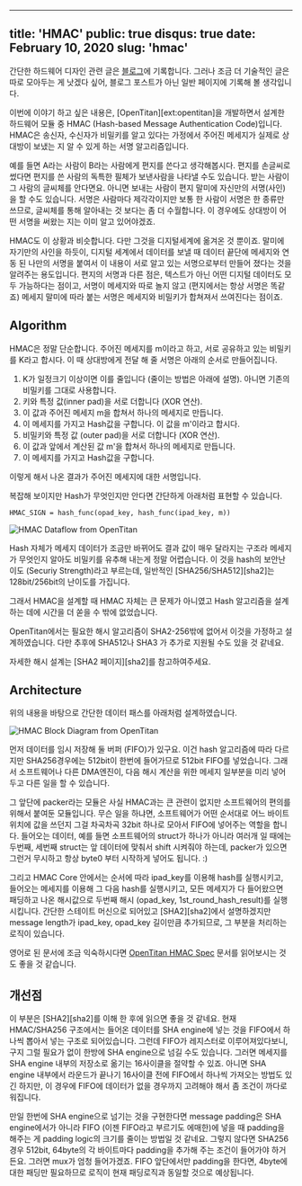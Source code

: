 ----
title: 'HMAC'
public: true
disqus: true
date: February 10, 2020
slug: 'hmac'
----

간단한 하드웨어 디자인 관련 글은 [블로그](/blog)에 기록합니다.
그러나 조금 더 기술적인 글은 따로 모아두는 게 낫겠다 싶어, 블로그 포스트가 아닌 일반 페이지에 기록해 볼 생각입니다.

이번에 이야기 하고 싶은 내용은, [OpenTitan][ext:opentitan]을 개발하면서 설계한 하드웨어 모듈 중 HMAC (Hash-based Message Authentication Code)입니다.
HMAC은 송신자, 수신자가 비밀키를 알고 있다는 가정에서 주어진 메세지가 실제로 상대방이 보냈는 지 알 수 있게 하는 서명 알고리즘입니다.

예를 들면 A라는 사람이 B라는 사람에게 편지를 쓴다고 생각해봅시다.
편지를 손글씨로 썼다면 편지를 쓴 사람의 독특한 필체가 보낸사람을 나타낼 수도 있습니다.
받는 사람이 그 사람의 글씨체를 안다면요.
아니면 보내는 사람이 편지 말미에 자신만의 서명(사인)을 할 수도 있습니다.
서명은 사람마다 제각각이지만 보통 한 사람이 서명은 한 종류만 쓰므로, 글씨체를 통해 알아내는 것 보다는 좀 더 수월합니다.
이 경우에도 상대방이 어떤 서명을 써왔는 지는 이미 알고 있어야겠죠.

HMAC도 이 상황과 비슷합니다.
다만 그것을 디지털세계에 옮겨온 것 뿐이죠.
말미에 자기만의 사인을 하듯이, 디지털 세계에서 데이터를 보낼 때 데이터 끝단에 메세지와 연동 된 나만의 서명을 붙여서 이 내용이 서로 알고 있는 서명으로부터 만들어 졌다는 것을 알려주는 용도입니다.
편지의 서명과 다른 점은, 텍스트가 아닌 어떤 디지털 데이터도 모두 가능하다는 점이고, 서명이 메세지와 따로 놀지 않고 (편지에서는 항상 서명은 똑같죠) 메세지 말미에 따라 붙는 서명은 메세지와 비밀키가 합쳐져서 쓰여진다는 점이죠.

## Algorithm

HMAC은 정말 단순합니다.
주어진 메세지를 m이라고 하고, 서로 공유하고 있는 비밀키를 K라고 합시다.
이 때 상대방에게 전달 해 줄 서명은 아래의 순서로 만들어집니다.

1.  K가 일정크기 이상이면 이를 줄입니다 (줄이는 방법은 아래에 설명).
    아니면 기존의 비밀키를 그대로 사용합니다.
2.  키와 특정 값(inner pad)을 서로 더합니다 (XOR 연산).
3.  이 값과 주어진 메세지 m을 합쳐서 하나의 메세지로 만듭니다.
4.  이 메세지를 가지고 Hash값을 구합니다. 이 값을 m'이라고 합시다.
5.  비밀키와 특정 값 (outer pad)을 서로 더합니다 (XOR 연산).
6.  이 값과 앞에서 계산된 값 m'을 합쳐서 하나의 메세지로 만듭니다.
7.  이 메세지를 가지고 Hash값을 구합니다.

이렇게 해서 나온 결과가 주어진 메세지에 대한 서명입니다.

복잡해 보이지만 Hash가 무엇인지만 안다면 간단하게 아래처럼 표현할 수 있습니다.

```
HMAC_SIGN = hash_func(opad_key, hash_func(ipad_key, m))
```

![HMAC Dataflow from OpenTitan](https://docs.opentitan.org/hw/ip/hmac/doc/hmac_dataflow.svg)

Hash 자체가 메세지 데이터가 조금만 바뀌어도 결과 값이 매우 달라지는 구조라 메세지가 무엇인지 알아도 비밀키를 유추해 내는게 정말 어렵습니다.
이 것을 hash의 보안난이도 (Securiy Strength)라고 부르는데, 일반적인 [SHA256/SHA512][sha2]는 128bit/256bit의 난이도를 가집니다. 

그래서 HMAC을 설계할 때 HMAC 자체는 큰 문제가 아니였고 Hash 알고리즘을 설계하는 데에 시간을 더 쏟을 수 밖에 없었습니다.

OpenTitan에서는 필요한 해시 알고리즘이 SHA2-256밖에 없어서 이것을 가정하고 설계하였습니다.
다만 추후에 SHA512나 SHA3 가 추가로 지원될 수도 있을 것 같네요.

자세한 해시 설계는 [SHA2 페이지][sha2]를 참고하여주세요.

## Architecture

위의 내용을 바탕으로 간단한 데이터 패스를 아래처럼 설계하였습니다.

![HMAC Block Diagram from OpenTitan](https://docs.opentitan.org/hw/ip/hmac/doc/hmac_block_diagram.svg)

먼저 데이터를 임시 저장해 둘 버퍼 (FIFO)가 있구요.
이건 hash 알고리즘에 따라 다르지만 SHA256경우에는 512bit이 한번에 들어가므로 512bit FIFO를 넣었습니다.
그래서 소프트웨어나 다른 DMA엔진이, 다음 해시 계산을 위한 메세지 일부분을 미리 넣어두고 다른 일을 할 수 있습니다.

그 앞단에 packer라는 모듈은 사실 HMAC과는 큰 관련이 없지만 소프트웨어의 편의를 위해서 붙여둔 모듈입니다.
무슨 일을 하냐면, 소프트웨어가 어떤 순서대로 어느 바이트 위치에 값을 쓰던지 그걸 차곡차곡 32bit 하나로 모아서 FIFO에 넣어주는 역할을 합니다.
들어오는 데이터, 예를 들면 소프트웨어의 struct가 하나가 아니라 여러개 일 때에는 두번째, 세번째 struct는 앞 데이터에 맞춰서 shift 시켜줘야 하는데, packer가 있으면 그런거 무시하고 항상 byte0 부터 시작하게 넣어도 됩니다. :)

그리고 HMAC Core 안에서는 순서에 따라 ipad_key를 이용해 hash를 실행시키고, 들어오는 메세지를 이용해 그 다음 hash를 실행시키고, 모든 메세지가 다 들어왔으면 패딩하고 나온 해시값으로 두번째 해시 (opad_key, 1st_round_hash_result)를 실행시킵니다.
간단한 스테이트 머신으로 되어있고 [SHA2][sha2]에서 설명하겠지만 message length가 ipad_key, opad_key 길이만큼 추가되므로, 그 부분을 처리하는 로직이 있습니다.

영어로 된 문서에 조금 익숙하시다면 [OpenTitan HMAC Spec](https://docs.opentitan.org/hw/ip/hamc/doc/) 문서를 읽어보시는 것도 좋을 것 같습니다.

## 개선점

이 부분은 [SHA2][sha2]를 이해 한 후에 읽으면 좋을 것 같네요.
현재 HMAC/SHA256 구조에서는 들어온 데이터를 SHA engine에 넣는 것을 FIFO에서 하나씩 뽑아서 넣는 구조로 되어있습니다.
그런데 FIFO가 레지스터로 이루어져있다보니, 구지 그럴 필요가 없이 한방에 SHA engine으로 넘길 수도 있습니다.
그러면 메세지를 SHA engine 내부의 저장소로 옮기는 16사이클을 절약할 수 있죠.
아니면 SHA engine 내부에서 라운드가 끝나기 16사이클 전에 FIFO에서 하나씩 가져오는 방법도 있긴 하지만, 이 경우에 FIFO에 데이터가 없을 경우까지 고려해야 해서 좀 조건이 까다로워집니다.

만일 한번에 SHA engine으로 넘기는 것을 구현한다면 message padding은 SHA engine에서가 아니라 FIFO (이젠 FIFO라고 부르기도 에매한)에 넣을 때 padding을 해주는 게 padding logic의 크기를 줄이는 방법일 것 같네요.
그렇지 않다면 SHA256경우 512bit, 64byte의 각 바이트마다 padding을 추가해 주는 조건이 들어가야 하거든요.
그러면 mux가 엄청 들어가겠죠.
FIFO 앞단에서만 padding을 한다면, 4byte에 대한 패딩만 필요하므로 로직이 현재 패딩로직과 동일할 것으로 예상됩니다.


